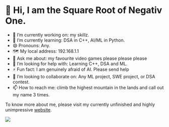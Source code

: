 # 👋 Hi, I am the Square Root of Negativ One.

- 🔭 I’m currently working on: my skillz.
- 🌱 I’m currently learning: DSA in C++, AI/ML in Python.
- 😄 Pronouns: Any.
- 🗺️ My local address: 192.168.1.1
- 💬 Ask me about: my favourite video games please please please
- 🤔 I’m looking for help with: Learning C++, DSA and ML.
- ⚡ Fun fact: I am genuinely afraid of AI. Please send help
- 👯 I’m looking to collaborate on: Any ML project, SWE project, or DSA contest.
- 📫 How to reach me: climb the highest mountain in the lands and call out my name 3 times.

To know more about me, please visit my currently unfinished and highly unimpressive <a href="https://sqrtnegativone.github.io/">website</a>.
  
![](https://komarev.com/ghpvc/?username=SqrtNegativOne&color=brightgreen)

<!-- https://rahuldkjain.github.io/gh-profile-readme-generator/ 

https://github.com/ayshthkr/ayshthkr/blob/main/.github/workflows/snake.yml-->
